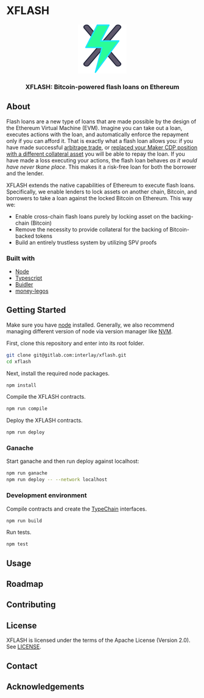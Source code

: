 # XFLASH

<div align="center">
	<p align="center">
		<img src="media/icon_256.png" alt="logo" width="128" height="128">
	</p>
	<p>
		<h3 align="center">XFLASH: Bitcoin-powered flash loans on Ethereum</h3>
	</p>
</div>

## About

Flash loans are a new type of loans that are made possible by the design of the Ethereum Virtual Machine (EVM). Imagine you can take out a loan, executes actions with the loan, and automatically enforce the repayment only if you can afford it. That is exactly what a flash loan allows you: if you have made successful [arbitrage trade](https://medium.com/@bneiluj/flash-boys-arbitrage-dao-c0b96d094f93), or [replaced your Maker CDP position with a different collateral asset](https://collateralswap.com/) you will be able to repay the loan. If you have made a loss executing your actions, the flash loan behaves *as it would have never tkane place*. This makes it a risk-free loan for both the borrower and the lender.

XFLASH extends the native capabilities of Ethereum to execute flash loans. Specifically, we enable lenders to lock assets on another chain, Bitcoin, and borrowers to take a loan against the locked Bitcoin on Ethereum. This way we:

* Enable cross-chain flash loans purely by locking asset on the backing-chain (Bitcoin)
* Remove the necessity to provide collateral for the backing of Bitcoin-backed tokens
* Build an entirely trustless system by utilizing SPV proofs

### Built with

* [Node]()
* [Typescript]()
* [Buidler]()
* [money-legos](https://github.com/studydefi/money-legos)

## Getting Started

Make sure you have [node](https://nodejs.org/en/) installed. Generally, we also recommend managing different version of node via version manager like [NVM](https://github.com/nvm-sh/nvm).

First, clone this repository and enter into its root folder.

```bash
git clone git@gitlab.com:interlay/xflash.git
cd xflash
```

Next, install the required node packages.

```bash
npm install
```

Compile the XFLASH contracts.

```bash
npm run compile
```

Deploy the XFLASH contracts.

```bash
npm run deploy
```

### Ganache

Start ganache and then run deploy against localhost:

```bash
npm run ganache
npm run deploy -- --network localhost
```

### Development environment

Compile contracts and create the [TypeChain](https://github.com/ethereum-ts/TypeChain) interfaces.

```bash
npm run build
```

Run tests.

```bash
npm test
```


## Usage



## Roadmap

## Contributing

## License

XFLASH is licensed under the terms of the Apache License (Version 2.0). See [LICENSE](LICENSE).

## Contact

## Acknowledgements

